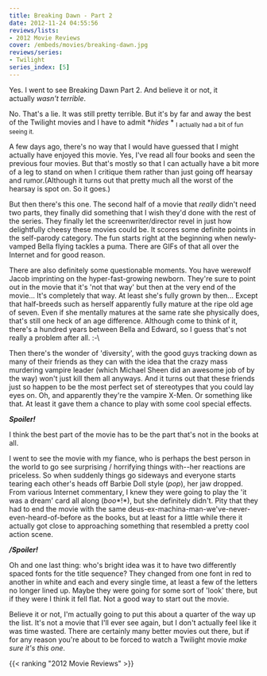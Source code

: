 ```yaml
---
title: Breaking Dawn - Part 2
date: 2012-11-24 04:55:56
reviews/lists:
- 2012 Movie Reviews
cover: /embeds/movies/breaking-dawn.jpg
reviews/series:
- Twilight
series_index: [5]
---
```

Yes. I went to see Breaking Dawn Part 2. And believe it or not, it actually *wasn't terrible*.

<!--more-->

No. That's a lie. It was still pretty terrible. But it's by far and away the best of the Twilight movies and I have to admit **hides* * <sub>I actually had a bit of fun seeing it.</sub>

A few days ago, there's no way that I would have guessed that I might actually have enjoyed this movie. Yes, I've read all four books and seen the previous four movies. But that's mostly so that I can actually have a bit more of a leg to stand on when I critique them rather than just going off hearsay and rumor.(Although it turns out that pretty much all the worst of the hearsay is spot on. So it goes.)

But then there's this one. The second half of a movie that *really* didn't need two parts, they finally did something that I wish they'd done with the rest of the series. They finally let the screenwriter/director revel in just how delightfully cheesy these movies could be. It scores some definite points in the self-parody category. The fun starts right at the beginning when newly-vamped Bella flying tackles a puma. There are GIFs of that all over the Internet and for good reason.

There are also definitely some questionable moments. You have werewolf Jacob imprinting on the hyper-fast-growing newborn. They're sure to point out in the movie that it's 'not that way' but then at the very end of the movie... It's completely that way. At least she's fully grown by then... Except that half-breeds such as herself apparently fully mature at the ripe old age of seven. Even if she mentally matures at the same rate she physically does, that's still one heck of an age difference. Although come to think of it, there's a hundred years between Bella and Edward, so I guess that's not really a problem after all. :-\

Then there's the wonder of 'diversity', with the good guys tracking down as many of their friends as they can with the idea that the crazy mass murdering vampire leader (which Michael Sheen did an awesome job of by the way) won't just kill them all anyways. And it turns out that these friends just so happen to be the most perfect set of stereotypes that you could lay eyes on. Oh, and apparently they're the vampire X-Men. Or something like that. At least it gave them a chance to play with some cool special effects.

**<strong>*Spoiler!***</strong>

I think the best part of the movie has to be the part that's not in the books at all.

I went to see the movie with my fiance, who is perhaps the best person in the world to go see surprising / horrifying things with--her reactions are priceless. So when suddenly things go sideways and everyone starts tearing each other's heads off Barbie Doll style (*pop*), her jaw dropped. From various Internet commentary, I knew they were going to play the 'it was a dream' card all along (*boo**!*), but she definitely didn't. Pity that they had to end the movie with the same deus-ex-machina-man-we've-never-even-heard-of-before as the books, but at least for a little while there it actually got close to approaching something that resembled a pretty cool action scene.

***/Spoiler!***

Oh and one last thing: who's bright idea was it to have two differently spaced fonts for the title sequence? They changed from one font in red to another in white and each and every single time, at least a few of the letters no longer lined up. Maybe they were going for some sort of 'look' there, but if they were I think it fell flat. Not a good way to start out the movie.

Believe it or not, I'm actually going to put this about a quarter of the way up the list. It's not a movie that I'll ever see again, but I don't actually feel like it was time wasted. There are certainly many better movies out there, but if for any reason you're about to be forced to watch a Twilight movie *make sure it's this one*.

{{< ranking "2012 Movie Reviews" >}}